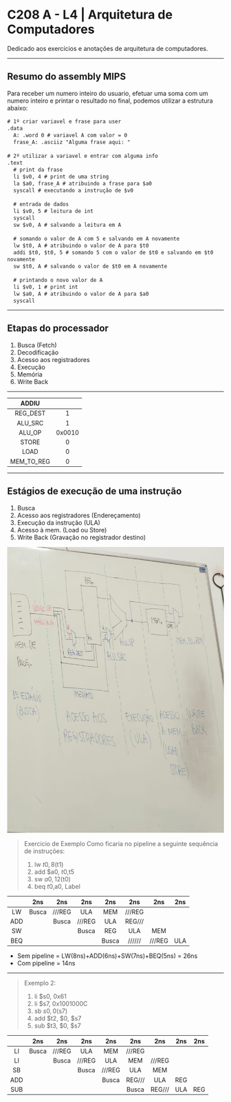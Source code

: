 # C208 A - L4 | Arquitetura de Computadores
Dedicado aos exercícios e anotações de arquitetura de computadores.

---
## Resumo do assembly MIPS

Para receber um numero inteiro do usuario, efetuar uma soma com um numero inteiro e printar o resultado no final, podemos utilizar a estrutura abaixo:
~~~assembly 
# 1º criar variavel e frase para user
.data 
  A: .word 0 # variavel A com valor = 0
  frase_A: .asciiz "Alguma frase aqui: "

# 2º utilizar a variavel e entrar com alguma info
.text
  # print da frase
  li $v0, 4 # print de uma string
  la $a0, frase_A # atribuindo a frase para $a0
  syscall # executando a instrução de $v0

  # entrada de dados
  li $v0, 5 # leitura de int
  syscall
  sw $v0, A # salvando a leitura em A

  # somando o valor de A com 5 e salvando em A novamente
  lw $t0, A # atribuindo o valor de A para $t0
  addi $t0, $t0, 5 # somando 5 com o valor de $t0 e salvando em $t0 novamente
  sw $t0, A # salvando o valor de $t0 em A novamente
  
  # printando o novo valor de A
  li $v0, 1 # print int
  lw $a0, A # atribuindo o valor de A para $a0
  syscall
~~~

---

## Etapas do processador
1. Busca (Fetch)
2. Decodificação
3. Acesso aos registradores
4. Execução
5. Memória
6. Write Back

---

|ADDIU      |        |
|:---------:|:------:|
|REG_DEST   | 1      |
|ALU_SRC    | 1      |
|ALU_OP     | 0x0010 |
|STORE      | 0      |
|LOAD       | 0      |
|MEM_TO_REG | 0      |


---

## Estágios de execução de uma instrução
1. Busca
2. Acesso aos registradores (Endereçamento)
3. Execução da instrução (ULA)
4. Acesso à mem. (Load ou Store)
5. Write Back (Gravação no registrador destino)

![Etapas da excução](/assets/images/img1.jpeg)

>Exercicio de Exemplo
>Como ficaria no pipeline a seguinte sequência de instruções: 
>1. lw $t0, 8($t1)
>2. add $a0, $t0,$t5
>3. sw $a0,12($t0)
>4. beq $t0,$a0, Label
> 

|         |2ns      |2ns      |2ns      |2ns      |2ns      |2ns      |2ns      |
|:-------:|:-------:|:-------:|:-------:|:-------:|:-------:|:-------:|:-------:|
|LW       |Busca    |///REG   |ULA      |MEM      |///REG   |         |         |
|ADD      |         |Busca    |///REG   |ULA      |REG///   |         |         |
|SW       |         |         |Busca    |REG      |ULA      |MEM      |         |
|BEQ      |         |         |         |Busca    |//////   |///REG   |ULA      |

- Sem pipeline = LW(8ns)+ADD(6ns)+SW(7ns)+BEQ(5ns) = 26ns
- Com pipeline = 14ns
---
>Exemplo 2:
>1. li $s0, 0x61
>2. li $s7, 0x1001000C
>3. sb $s0, 0($s7)
>4. add $t2, $0, $s7
>5. sub $t3, $0, $s7

|         |2ns      |2ns      |2ns      |2ns      |2ns      |2ns      |2ns      |2ns      |
|:-------:|:-------:|:-------:|:-------:|:-------:|:-------:|:-------:|:-------:|:-------:|
|LI       |Busca    |///REG   |ULA      |MEM      |///REG   |         |         |         |
|LI       |         |Busca    |///REG   |ULA      |MEM      |///REG   |         |         |
|SB       |         |         |Busca    |///REG   |ULA      |MEM      |         |         |
|ADD      |         |         |         |Busca    |REG///   |ULA      |REG      |         |
|SUB      |         |         |         |         |Busca    |REG///   |ULA      |REG      |


